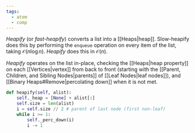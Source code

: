 ```yaml
---
tags:
  - atom
  - comp
---
```

*Heapify* (or *fast-heapify*) converts a list into a [[Heaps|heap]]. Slow-heapify does this by performing the `enqueue` operation on every item of the list, taking $\mathcal{O}(n\log n)$. *Heapify* does this in $\mathcal{O}(n)$.

*Heapify* operates on the list in-place, checking the [[Heaps|heap property]] on each [[Vertices|vertex]] from back to front (starting with the [[Parent, Children, and Sibling Nodes|parents]] of [[Leaf Nodes|leaf nodes]]), and [[Binary Heaps#Remove|percolating down]] when it is not met.

```python
def heapify(self, alist):
	self._heap = [None] + alist[:]
	self.size = len(alist)
	i = self.size // 2 # parent of last node (first non-leaf)
	while i >= 1:
		self._perc_down(i)
		i -= 1
```